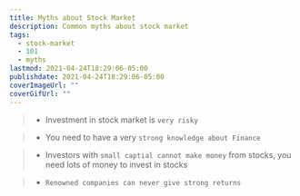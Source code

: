 ```yaml
---
title: Myths about Stock Market
description: Common myths about stock market
tags:
  - stock-market
  - 101
  - myths
lastmod: 2021-04-24T18:29:06-05:00
publishdate: 2021-04-24T18:29:06-05:00
coverImageUrl: ""
coverGifUrl: ""
---
```


> - Investment in stock market is `very risky`

> - You need to have a very `strong knowledge about Finance`

> - Investors with `small captial cannot make money` from stocks, you need lots of money to invest in stocks

> - `Renowned companies can never give strong returns`
